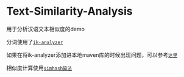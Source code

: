 # Text-Similarity-Analysis #
用于分析汉语文本相似度的demo

分词使用了[`ik-analyzer`](https://github.com/wks/ik-analyzer)

如果在将ik-analyzer添加进本地maven库的时候出现问题，可以参考[`这里`](http://stackoverflow.com/questions/19049478/how-to-add-third-party-jars-into-local-maven-repository)



相似度计算使用[`simhash算法`](http://leoncom.org/?p=650607)
